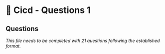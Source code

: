 # 🔧 Cicd - Questions 1

## Questions

*This file needs to be completed with 21 questions following the established format.*
